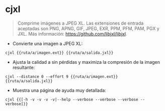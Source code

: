 # cjxl

> Comprime imágenes a JPEG XL.
> Las extensiones de entrada aceptadas son PNG, APNG, GIF, JPEG, EXR, PPM, PFM, PAM, PGX y JXL.
> Más información: <https://github.com/libjxl/libjxl>.

- Convierte una imagen a JPEG XL:

`cjxl {{ruta/a/imagen.ext}} {{ruta/a/salida.jxl}}`

- Ajusta la calidad a sin pérdidas y maximiza la compresión de la imagen resultante:

`cjxl --distance 0 --effort 9 {{ruta/a/imagen.ext}} {{ruta/a/salida.jxl}}`

- Muestra una página de ayuda muy detallada:

`cjxl {{[-h -v -v -v -v|--help --verbose --verbose --verbose --verbose]}}`
